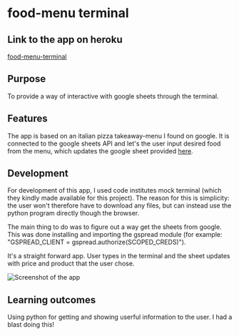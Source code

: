 
# food-menu terminal

## Link to the app on heroku
[food-menu-terminal](https://food-menu-spreadsheet.herokuapp.com/)

## Purpose
To provide a way of interactive with google sheets through the terminal.

## Features
The app is based on an italian pizza takeaway-menu I found on google.
It is connected to the google sheets API and let's the user input desired
food from the menu, which updates the google sheet provided [here](https://docs.google.com/spreadsheets/d/1ZMafE3iASF4JajNNqcCspRB4JMgc5zVP0gE1stCrSDc/edit#gid=1597246693).

## Development
For development of this app, I used code institutes mock terminal (which they kindly made available for this project).
The reason for this is simplicity: the user won't therefore have to download any files, but can instead use
the python program directly though the browser.

The main thing to do was to figure out a way get the sheets from google.
This was done installing and importing the gspread module (for example: "GSPREAD_CLIENT = gspread.authorize(SCOPED_CREDS)").

It's a straight forward app. User types in the terminal and the sheet updates with price and product that
the user chose.


![Screenshot of the app](https://github.com/jonny-bjornhager/food-menu/blob/main/img/screencap.png?raw=true)



## Learning outcomes
Using python for getting and showing userful information to the user.
I had a blast doing this!
